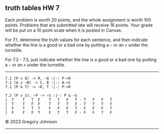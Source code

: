 ## truth tables HW 7

Each problem is worth 20 points, and the whole assignment is worth 100 points. Problems that are submitted late will receive 16 points. Your grade will be put on a 10 point scale when it is posted in Canvas.

For 7.1, determine the truth values for each sentence, and then indicate whether the line is a good or a bad one by putting a `✓` or an `✗` under the turnstile. 

For 7.2 - 7.5, just indicate whether the line is a good or a bad one by putting a `✓` or an `✗` under the turnstile.

---


~~~{.TruthTable .Validity system="magnusSL" options="turnstilemark nocounterexample nodash autoAtoms" points="20" late-credit="16"}
7.1 (P v Q) -> R, ~Q :|-: P->R
7.1 (A v ~B) -> C, B :|-: A->C
7.1 (P & T) -> ~R, T :|-: P->R
~~~

~~~{.TruthTable .Validity system="magnusSL" options="turnstilemark nocounterexample nodash strictGivens" points="20" late-credit="16"}
7.2 (P v S), ~P -> ~S :|-: P & ~S
|  T	T	T  F	T	T	F	T - T	F	F	T	
|  T	T	F  F	T	T	T	F - T	T	T	F	
|  F	T	T  T	F	F	F	T - F	F	F	T	
|  F	F	F  T	F	T	T	F - F	F	T	F
~~~

&copy; 2023 Gregory Johnson 

---
